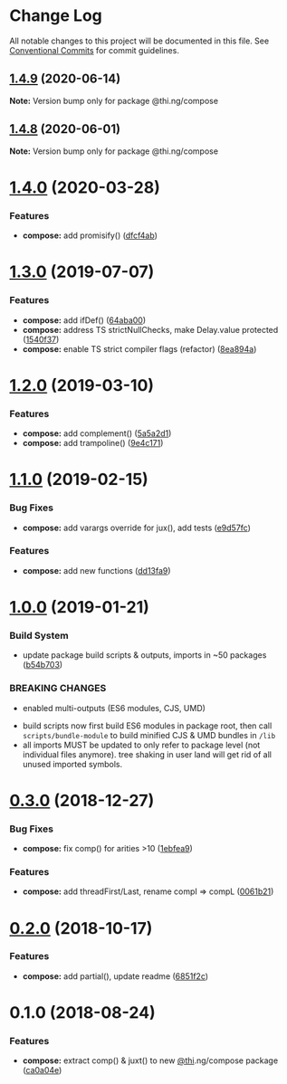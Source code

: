 # Change Log

All notable changes to this project will be documented in this file.
See [Conventional Commits](https://conventionalcommits.org) for commit guidelines.

## [1.4.9](https://github.com/thi-ng/umbrella/compare/@thi.ng/compose@1.4.8...@thi.ng/compose@1.4.9) (2020-06-14)

**Note:** Version bump only for package @thi.ng/compose





## [1.4.8](https://github.com/thi-ng/umbrella/compare/@thi.ng/compose@1.4.7...@thi.ng/compose@1.4.8) (2020-06-01)

**Note:** Version bump only for package @thi.ng/compose





# [1.4.0](https://github.com/thi-ng/umbrella/compare/@thi.ng/compose@1.3.12...@thi.ng/compose@1.4.0) (2020-03-28)


### Features

* **compose:** add promisify() ([dfcf4ab](https://github.com/thi-ng/umbrella/commit/dfcf4ab7333b25c4332f783d124d86de058feceb))





# [1.3.0](https://github.com/thi-ng/umbrella/compare/@thi.ng/compose@1.2.5...@thi.ng/compose@1.3.0) (2019-07-07)

### Features

* **compose:** add ifDef() ([64aba00](https://github.com/thi-ng/umbrella/commit/64aba00))
* **compose:** address TS strictNullChecks, make Delay.value protected ([1540f37](https://github.com/thi-ng/umbrella/commit/1540f37))
* **compose:** enable TS strict compiler flags (refactor) ([8ea894a](https://github.com/thi-ng/umbrella/commit/8ea894a))

# [1.2.0](https://github.com/thi-ng/umbrella/compare/@thi.ng/compose@1.1.2...@thi.ng/compose@1.2.0) (2019-03-10)

### Features

* **compose:** add complement() ([5a5a2d1](https://github.com/thi-ng/umbrella/commit/5a5a2d1))
* **compose:** add trampoline() ([9e4c171](https://github.com/thi-ng/umbrella/commit/9e4c171))

# [1.1.0](https://github.com/thi-ng/umbrella/compare/@thi.ng/compose@1.0.2...@thi.ng/compose@1.1.0) (2019-02-15)

### Bug Fixes

* **compose:** add varargs override for jux(),  add tests ([e9d57fc](https://github.com/thi-ng/umbrella/commit/e9d57fc))

### Features

* **compose:** add new functions ([dd13fa9](https://github.com/thi-ng/umbrella/commit/dd13fa9))

# [1.0.0](https://github.com/thi-ng/umbrella/compare/@thi.ng/compose@0.3.0...@thi.ng/compose@1.0.0) (2019-01-21)

### Build System

* update package build scripts & outputs, imports in ~50 packages ([b54b703](https://github.com/thi-ng/umbrella/commit/b54b703))

### BREAKING CHANGES

* enabled multi-outputs (ES6 modules, CJS, UMD)

- build scripts now first build ES6 modules in package root, then call
  `scripts/bundle-module` to build minified CJS & UMD bundles in `/lib`
- all imports MUST be updated to only refer to package level
  (not individual files anymore). tree shaking in user land will get rid of
  all unused imported symbols.

# [0.3.0](https://github.com/thi-ng/umbrella/compare/@thi.ng/compose@0.2.2...@thi.ng/compose@0.3.0) (2018-12-27)

### Bug Fixes

* **compose:** fix comp() for arities >10 ([1ebfea9](https://github.com/thi-ng/umbrella/commit/1ebfea9))

### Features

* **compose:** add threadFirst/Last, rename compI => compL ([0061b21](https://github.com/thi-ng/umbrella/commit/0061b21))

# [0.2.0](https://github.com/thi-ng/umbrella/compare/@thi.ng/compose@0.1.4...@thi.ng/compose@0.2.0) (2018-10-17)

### Features

* **compose:** add partial(), update readme ([6851f2c](https://github.com/thi-ng/umbrella/commit/6851f2c))

<a name="0.1.0"></a>
# 0.1.0 (2018-08-24)

### Features

* **compose:** extract comp() & juxt() to new [@thi](https://github.com/thi).ng/compose package ([ca0a04e](https://github.com/thi-ng/umbrella/commit/ca0a04e))
